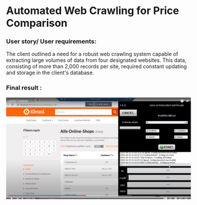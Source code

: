 # Automated Web Crawling for Price Comparison

### User story/ User requirements:

The client outlined a need for a robust web crawling system capable of extracting large volumes
of data from four designated websites. This data, consisting of more than 2,000 records per site,
required constant updating and storage in the client's database.

### Final result :

[![Click to watch](Screenshot_25.png)](https://www.youtube.com/watch?v=ghXippvUnwA "Click here to watch")
